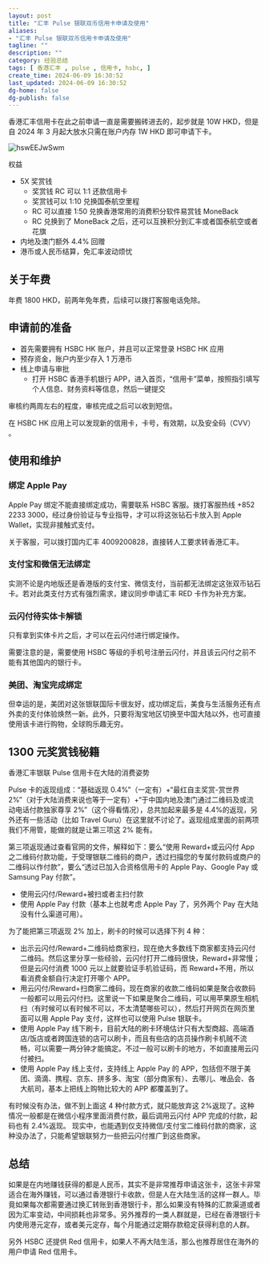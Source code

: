 ```yaml
---
layout: post
title: "汇丰 Pulse 银联双币信用卡申请及使用"
aliases:
- "汇丰 Pulse 银联双币信用卡申请及使用"
tagline: ""
description: ""
category: 经验总结
tags: [ 香港汇丰 , pulse , 信用卡, hsbc, ]
create_time: 2024-06-09 16:30:52
last_updated: 2024-06-09 16:30:52
dg-home: false
dg-publish: false
---
```


香港汇丰信用卡在此之前申请一直是需要搬砖进去的，起步就是 10W HKD，但是自 2024 年 3 月起大放水只需在账户内存 1W HKD 即可申请下卡。

![hswEEJwSwm](https://pic.einverne.info/images/hswEEJwSwm.png)

权益

- 5X 奖赏钱
  - 奖赏钱 RC 可以 1:1 还款信用卡
  - 奖赏钱可以 1:10 兑换国泰航空里程
  - RC 可以直接 1:50 兑换香港常用的消费积分软件易赏钱 MoneBack
  - RC 兑换到了 MoneBack 之后，还可以互换积分到汇丰或者国泰航空或者花旗
- 内地及澳门额外 4.4% 回赠
- 港币或人民币结算，免汇率波动烦忧

## 关于年费

年费 1800 HKD，前两年免年费，后续可以拨打客服电话免除。

## 申请前的准备

- 首先需要拥有 HSBC HK 账户，并且可以正常登录 HSBC HK 应用
- 预存资金，账户内至少存入 1 万港币
- 线上申请与审批
  - 打开 HSBC 香港手机银行 APP，进入首页，“信用卡”菜单，按照指引填写个人信息、财务资料等信息，然后一键提交

审核约两周左右的程度，审核完成之后可以收到短信。

在 HSBC HK 应用上可以发现新的信用卡，卡号，有效期，以及安全码（CVV） 。

## 使用和维护

### 绑定 Apple Pay

Apple Pay 绑定不能直接绑定成功，需要联系 HSBC 客服。拨打客服热线 +852 2233 3000，经过身份验证与专业指导，才可以将这张钻石卡放入到 Apple Wallet，实现非接触式支付。

关于客服，可以拨打国内汇丰 4009200828，直接转人工要求转香港汇丰。

### 支付宝和微信无法绑定

实测不论是内地版还是香港版的支付宝、微信支付，当前都无法绑定这张双币钻石卡。若对此类支付方式有强烈需求，建议同步申请汇丰 RED 卡作为补充方案。

### 云闪付待实体卡解锁

只有拿到实体卡片之后，才可以在云闪付进行绑定操作。

需要注意的是，需要使用 HSBC 等级的手机号注册云闪付，并且该云闪付之前不能有其他国内的银行卡。

### 美团、淘宝完成绑定

但幸运的是，美团对这张银联国际卡很友好，成功绑定后，美食与生活服务还有点外卖的支付体验焕然一新。此外，只要将淘宝地区切换至中国大陆以外，也可直接使用该卡进行购物，全球购乐趣无穷。

## 1300 元奖赏钱秘籍

香港汇丰银联 Pulse 信用卡在大陆的消费姿势

Pulse 卡的返现组成：“基础返现 0.4%”（一定有）+“最红自主奖赏-赏世界 2%”（对于大陆消费来说也等于一定有）+“于中国内地及澳门通过二维码及或流动电话付款独家尊享 2%”（这个得看情况），总共加起来最多是 4.4%的返现，另外还有一些活动（比如 Travel Guru）在这里就不讨论了。返现组成里面的前两项我们不用管，能做的就是让第三项这 2% 能有。

第三项返现通过查看官网的文件，解释如下：要么“使用 Reward+或云闪付 App 之二维码付款功能，于受理银联二维码的商户，透过扫描您的专属付款码或商户的二维码以作付款”，要么“透过已加入合资格信用卡的 Apple Pay、Google Pay 或 Samsung Pay 付款”。

- 使用云闪付/Reward+被扫或者主扫付款
- 使用 Apple Pay 付款（基本上也就考虑 Apple Pay 了，另外两个 Pay 在大陆没有什么渠道可用）。

为了能把第三项返现 2% 加上，刷卡的时候可以选择下列 4 种：

- 出示云闪付/Reward+二维码给商家扫，现在绝大多数线下商家都支持云闪付二维码。然后这里分享一些经验，云闪付打开二维码很快，Reward+非常慢；但是云闪付消费 1000 元以上就要验证手机验证码，而 Reward+不用，所以看消费金额自行决定打开哪个 APP。
- 用云闪付/Reward+扫商家二维码，现在商家的收款二维码如果是聚合收款码一般都可以用云闪付扫。这里说一下如果是聚合二维码，可以用苹果原生相机扫（有时候可以有时候不可以，不太清楚哪些可以），然后打开网页在网页里面可以用 Apple Pay 支付，这样也可以使用 Pulse 银联卡。
- 使用 Apple Pay 线下刷卡，目前大陆的刷卡环境估计只有大型商超、高端酒店/饭店或者跨国连锁的店可以刷卡，而且有些店的店员操作刷卡机贼不流畅，可以需要一两分钟才能搞定。不过一般可以刷卡的地方，不如直接用云闪付被扫。
- 使用 Apple Pay 线上支付，支持线上 Apple Pay 的 APP，包括但不限于美团、滴滴、携程、京东、拼多多、淘宝（部分商家有）、去哪儿、唯品会、各大航司，基本上把线上购物比较大的 APP 都覆盖到了。

有时候没有办法，做不到上面这 4 种付款方式，就只能放弃这 2%返现了。这种情况一般都是在微信小程序里面消费付款，最后调用云闪付 APP 完成的付款，起码也有 2.4%返现。 现实中，也能遇到仅支持微信/支付宝二维码付款的商家，这种没办法了，只能希望银联努力一些把云闪付推广到这些商家。

## 总结

如果是在内地赚钱获得的都是人民币，其实不是非常推荐申请这张卡，这张卡非常适合在海外赚钱，可以通过香港银行卡收款，但是人在大陆生活的这样一群人。毕竟如果每次都需要通过换汇转账到香港银行卡，那么如果没有特殊的汇款渠道或者因为汇率变动，中间损耗也非常多。另外推荐的一类人群就是，已经在香港银行卡内使用港元定存，或者美元定存，每个月能通过定期存款稳定获得利息的人群。

另外 HSBC 还提供 Red 信用卡，如果人不再大陆生活，那么也推荐居住在海外的用户申请 Red 信用卡。
